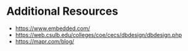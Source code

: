 # Additional Resources

- https://www.embedded.com/
- https://web.csulb.edu/colleges/coe/cecs/dbdesign/dbdesign.php
- https://mapr.com/blog/